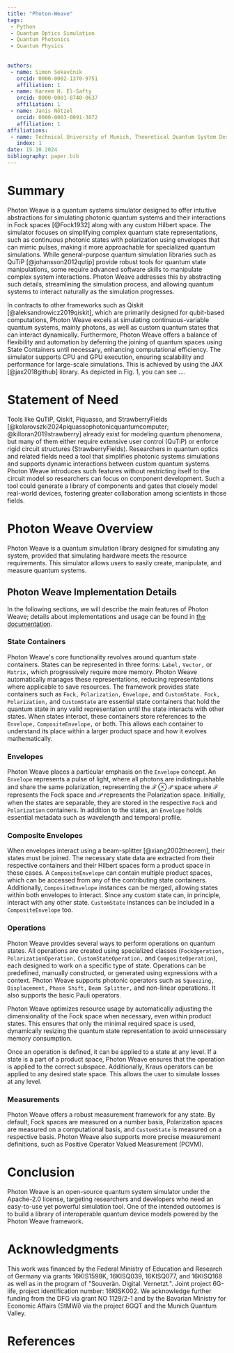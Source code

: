 ```yaml
---
title: "Photon-Weave"
tags:
 - Python
 - Quantum Optics Simulation
 - Quantum Photonics
 - Quantum Physics
 
  
authors:
 - name: Simon Sekavčnik
   orcid: 0000-0002-1370-9751
   affiliation: 1
 - name: Kareem H. El-Safty
   orcid: 0000-0001-8740-0637
   affiliation: 1
 - name: Janis Nötzel
   orcid: 0000-0003-0091-3072
   affiliation: 1
affiliations:
 - name: Technical University of Munich, Theoretical Quantum System Design, Munich, Germany
   index: 1
date: 15.10.2024
bibliography: paper.bib
---
```

# Summary
Photon Weave is a quantum systems simulator designed to offer intuitive abstractions for simulating photonic quantum systems and their interactions in Fock spaces [@Fock1932] along with any custom Hilbert space. The simulator focuses on simplifying complex quantum state representations, such as continuous photonic states with polarization using envelopes that can mimic pulses, making it more approachable for specialized quantum simulations. While general-purpose quantum simulation libraries such as QuTiP [@johansson2012qutip] provide robust tools for quantum state manipulations, some require advanced software skills to manipulate complex system interactions. Photon Weave addresses this by abstracting such details, streamlining the simulation process, and allowing quantum systems to interact naturally as the simulation progresses.

In contracts to other frameworks such as Qiskit [@aleksandrowicz2019qiskit], which are primarily designed for qubit-based computations, Photon Weave excels at simulating continuous-variable quantum systems, mainly photons, as well as custom quantum states that can interact dynamically. Furthermore, Photon Weave offers a balance of flexibility and automation by deferring the joining of quantum spaces using State Containers until necessary, enhancing computational efficiency. The simulator supports CPU and GPU execution, ensuring scalability and performance for large-scale simulations. This is achieved by using the JAX [@jax2018github] library. As depicted in Fig. 1, you can see .... 

# Statement of Need
Tools like QuTiP, Qiskit, Piquasso, and StrawberryFields [@kolarovszki2024piquassophotonicquantumcomputer; @killoran2019strawberry] already exist for modeling quantum phenomena, but many of them either require extensive user control (QuTiP) or enforce rigid circuit structures (StrawberryFields). Researchers in quantum optics and related fields need a tool that simplifies photonic systems simulations and supports dynamic interactions between custom quantum systems. Photon Weave introduces such features without restricting itself to the circuit model so researchers can focus on component development. Such a tool could generate a library of components and gates that closely model real-world devices, fostering greater collaboration among scientists in those fields.

# Photon Weave Overview
Photon Weave is a quantum simulation library designed for simulating any system, provided that simulating hardware meets the resource requirements. This simulator allows users to easily create, manipulate, and measure quantum systems.

## Photon Weave Implementation Details
In the following sections, we will describe the main features of Photon Weave; details about implementations and usage can be found in [the documentation](https://photon-weave.readthedocs.io).

### State Containers
Photon Weave's core functionality revolves around quantum state containers. States can be represented in three forms: `Label,` `Vector,` or `Matrix,` which progressively require more memory. Photon Weave automatically manages these representations, reducing representations where applicable to save resources. The framework provides state containers such as `Fock,` `Polarization,` `Envelope,` and `CustomState.` `Fock,` `Polarization,` and `CustomState` are essential state containers that hold the quantum state in any valid representation until the state interacts with other states. When states interact, these containers store references to the `Envelope,` `CompositeEnvelope,` or both. This allows each container to understand its place within a larger product space and how it evolves mathematically.

### Envelopes
Photon Weave places a particular emphasis on the `Envelope` concept. An `Envelope` represents a pulse of light, where all photons are indistinguishable and share the same polarization, representing the $\mathcal{F}\otimes\mathcal{P}$ space where $\mathcal{F}$ represents the Fock space and $\mathcal{P}$ represents the Polarization space. Initially, when the states are separable, they are stored in the respective `Fock` and `Polarization` containers. In addition to the states, an `Envelope` holds essential metadata such as wavelength and temporal profile.

### Composite Envelopes
When envelopes interact using a beam-splitter [@xiang2002theorem], their states must be joined. The necessary state data are extracted from their respective containers and their Hilbert spaces form a product space in these cases. A `CompositeEnvelope` can contain multiple product spaces, which can be accessed from any of the contributing state containers. Additionally, `CompositeEnvelope` instances can be merged, allowing states within both envelopes to interact. Since any custom state can, in principle, interact with any other state. `CustomState` instances can be included in a `CompositeEnvelope` too.

### Operations
Photon Weave provides several ways to perform operations on quantum states. All operations are created using specialized classes (`FockOperation,` `PolarizationOperation,` `CustomStateOperation,` and `CompositeOperation`), each designed to work on a specific type of state. Operations can be predefined, manually constructed, or generated using expressions with a context. Photon Weave supports photonic operators such as `Squeezing,` `Displacement,` `Phase Shift,` `Beam Splitter,` and non-linear operations. It also supports the basic Pauli operators.

Photon Weave optimizes resource usage by automatically adjusting the dimensionality of the Fock space when necessary, even within product states. This ensures that only the minimal required space is used, dynamically resizing the quantum state representation to avoid unnecessary memory consumption.

Once an operation is defined, it can be applied to a state at any level. If a state is a part of a product space, Photon Weave ensures that the operation is applied to the correct subspace. Additionally, Kraus operators can be applied to any desired state space. This allows the user to simulate losses at any level.

### Measurements
Photon Weave offers a robust measurement framework for any state. By default, Fock spaces are measured on a number basis, Polarization spaces are measured on a computational basis, and `CustomState` is measured on a respective basis. Photon Weave also supports more precise measurement definitions, such as Positive Operator Valued Measurement (POVM).

# Conclusion
Photon Weave is an open-source quantum system simulator under the Apache-2.0 license, targeting researchers and developers who need an easy-to-use yet powerful simulation tool. One of the intended outcomes is to build a library of interoperable quantum device models powered by the Photon Weave framework.

# Acknowledgments
This work was financed by the Federal Ministry of Education and Research of Germany via grants 16KIS1598K, 16KISQ039, 16KISQ077, and 16KISQ168 as well as in the program of "Souverän. Digital. Vernetzt.". Joint project 6G-life, project identification number: 16KISK002. We acknowledge further funding from the DFG via grant NO 1129/2-1 and by the Bavarian Ministry for Economic Affairs (StMWi) via the project 6GQT and the Munich Quantum Valley.

# References
